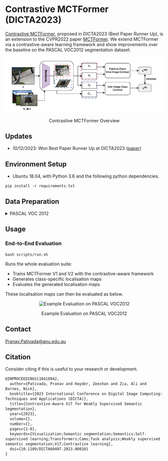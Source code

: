 # Contrastive MCTFormer (DICTA2023)

[Contrastive MCTFormer](https://ieeexplore.ieee.org/abstract/document/10410942), proposed in DICTA2023 (Best Paper Runner Up), is an extension to the CVPR2022 paper [MCTFormer](https://arxiv.org/abs/2203.02891). We extend MCTFormer via a contrastive-aware learning framework and show improvements over the baseline on the PASCAL VOC2012 segmentation dataset. 

<p align="center">
  <img src="arch.png" width="720" title="Contrastive MCTFormer Overview" >
</p>
<p align = "center">
Contrastive MCTFormer Overview
</p>

## Updates
 - 10/12/2023: Won Best Paper Runner Up at DICTA2023 ([paper](https://ieeexplore.ieee.org/abstract/document/10410942))


## Environment Setup
- Ubuntu 18.04, with Python 3.6 and the following python dependencies.
```
pip install -r requirements.txt
```
## Data Preparation 
<details>
<summary>
PASCAL VOC 2012
</summary>

- Download [the PASCAL VOC 2012 development kit](http://host.robots.ox.ac.uk/pascal/VOC/voc2012).
  ``` bash
  wget http://host.robots.ox.ac.uk/pascal/VOC/voc2012/VOCtrainval_11-May-2012.tar
  tar –xvf VOCtrainval_11-May-2012.tar
  ```
- Download augmented annoations `SegmentationClassAug.zip` from [SBD dataset](https://ieeexplore.ieee.org/stamp/stamp.jsp?arnumber=6126343&casa_token=cOQGLW2KWqUAAAAA:Z-QHpQPf8Pnb07A75yBm2muYjqJwYUYPFbwwxMFHRcjRX0zl45kEGNqyTEPH7irB2QbabZbn&tag=1) via this [link](https://www.dropbox.com/s/oeu149j8qtbs1x0/SegmentationClassAug.zip?dl=0).
- Make your data directory like this below
  ``` bash
  VOCdevkit/
  └── VOC2012
      ├── Annotations
      ├── ImageSets
      ├── JPEGImages
      ├── SegmentationClass
      ├── SegmentationClassAug
      └── SegmentationObject
    ```

  </details>

## Usage

### End-to-End Evaluation
```
bash scripts/run.sh
```
Runs the whole evaluation suite:
 - Trains MCTFormer V1 and V2 with the contrastive-aware framework
 - Generates class-specific localisation maps
 - Evaluates the generated localisation maps

These localisation maps can then be evaluated as below.
<p align="center">
  <img src="eval.png" width="720" title="Example Evaluation on PASCAL VOC2012" >
</p>
<p align = "center">
Example Evaluation on PASCAL VOC2012
</p>

## Contact
[Pranav.Pativada@anu.edu.au](Pranav.Pativada@anu.edu.au)

## Citation
Consider citing if this is useful to your research or development.
```
@INPROCEEDINGS{10410942,
  author={Pativada, Pranav and Hayder, Zeeshan and Zia, Ali and Barnes, Nick},
  booktitle={2023 International Conference on Digital Image Computing: Techniques and Applications (DICTA)}, 
  title={Contrastive-Aware ViT for Weakly Supervised Semantic Segmentation}, 
  year={2023},
  volume={},
  number={},
  pages={1-8},
  keywords={Visualization;Semantic segmentation;Semantics;Self-supervised learning;Transformers;Cams;Task analysis;Weakly supervised semantic segmentation;ViT;Contrastive learning},
  doi={10.1109/DICTA60407.2023.00010}
}
```